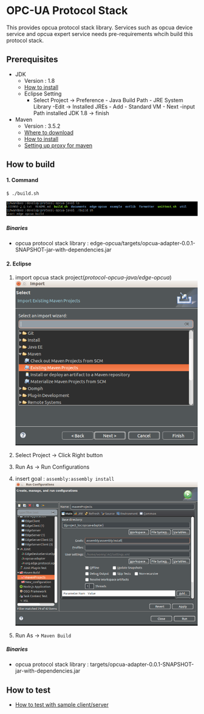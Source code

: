 OPC-UA Protocol Stack
================================

This provides opcua protocol stack library. 
Services such as opcua device service and opcua expert service needs pre-requirements whcih build this protocol stack.

## Prerequisites ##

- JDK
  - Version : 1.8
  - [How to install](https://docs.oracle.com/javase/8/docs/technotes/guides/install/linux_jdk.html)
  - Eclipse Setting
     - Select Project -> Preference - Java Build Path - JRE System Library -Edit -> 
            Installed JREs - Add - Standard VM - Next -input Path installed JDK 1.8 -> finish 
- Maven
  - Version : 3.5.2
  - [Where to download](https://maven.apache.org/download.cgi)
  - [How to install](https://maven.apache.org/install.html)
  - [Setting up proxy for maven](https://maven.apache.org/guides/mini/guide-proxies.html)

## How to build  ##

#### 1. Command ####

```shell
$ ./build.sh
```
 ![build_stack](./documents/readme_images/build_stack.png)

##### Binaries #####
- opcua protocol stack library : edge-opcua/targets/opcua-adapter-0.0.1-SNAPSHOT-jar-with-dependencies.jar

#### 2. Eclipse ####

1. import opcua stack project(*protocol-opcua-java/edge-opcua*)
 ![build_2_1](./documents/readme_images/build_2_1.png)

2. Select Project -> Click Right button

3. Run As -> Run Configurations

4. insert goal : `assembly:assembly install`
   ![build_2_2](./documents/readme_images/build_2_2.png)

5. Run As -> `Maven Build`

##### Binaries #####
- opcua protocol stack library : targets/opcua-adapter-0.0.1-SNAPSHOT-jar-with-dependencies.jar

## How to test ##
  - [How to test with sample client/server](./example/README.md)
